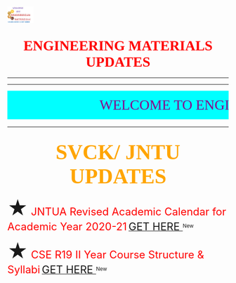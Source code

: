 <html>
<title> SVCK UPDATES </title>
<head>
</head>
<body>
    <img src="EM LOGO NEW.jpg" alt="my" style="width:12%"> 
  <h2 align="center"> <font face="Algerian" color="RED" size="6">ENGINEERING MATERIALS UPDATES</font></h2> <hr color="DodgerBlue"></hr><hr color="red"></hr>
<marquee bgcolor="cyan" scrollamount=15> <p> <font face="Castellar" size="6" color="DarkMagenta"><bold>WELCOME TO ENGINEERING MATERIALS HERE YOU CAN CHECK THE JNTU UPDATES/ SVCK UPDATES </bold><p></marquee> <hr color="pink"> </hr>
<h2 align="center"><font size="7" color="ORANGE" face="Copperplate Gothic Bold">  SVCK/ JNTU UPDATES </font></h2>
<p> <span style='font-size:45px;'>&#9733;</span><font size="5" color="red"> JNTUA Revised Academic Calendar for Academic Year 2020-21</font> <a href="https://jntua.ac.in/wp-content/uploads/2020/08/Important-Circular-from-DE.pdf" target="blank"><font size="5">GET HERE </font></a> <sup> New</sup </p>
<p> <span style='font-size:45px;'>&#9733;</span><font size="5" color="red"> CSE R19 II Year Course Structure & Syllabi</font> <a href="https://jntua.ac.in/wp-content/uploads/2020/05/CSE-R19-II-Year-Course-Structure-Syllabi.pdf" target="blank"><font size="5">GET HERE </font></a> <sup> New</sup </p>


































</body>
</html>

